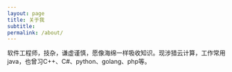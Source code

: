 ```yaml
---
layout: page
title: 关于我
subtitle: 
permalink: /about/
---
```


软件工程师，技杂，谦虚谨慎，愿像海绵一样吸收知识。现涉猎云计算，工作常用java，也曾习C++、C#、python、golang、php等。
